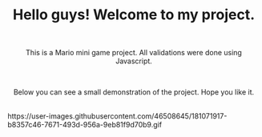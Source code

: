 <h1 align = "center"> Hello guys! Welcome to my project. </h1>
<br>
<p align = "center"> This is a Mario mini game project. All validations were done using Javascript. </p>
<br>
<p align = "center"> Below you can see a small demonstration of the project. Hope you like it. </p>
<br>
https://user-images.githubusercontent.com/46508645/181071917-b8357c46-7671-493d-956a-9eb81f9d70b9.gif
